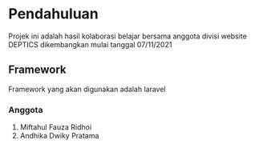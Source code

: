 # Pendahuluan
Projek ini adalah hasil kolaborasi belajar bersama anggota divisi website DEPTICS dikembangkan mulai tanggal 07/11/2021

## Framework
Framework yang akan digunakan adalah laravel

### Anggota
 1. Miftahul Fauza Ridhoi
 2. Andhika Dwiky Pratama
